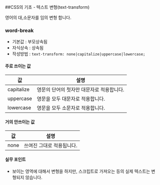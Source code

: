 ##CSS의 기초 - 텍스트 변형(text-transform)

영어의 대,소문자를 임의 변형 합니다.


### word-break
- 기본값 : 부모상속됨
- 자식상속 : 상속됨
- 작성방법 : `text-transform: none|capitalize|uppercase|lowercase;`

#### 주로 쓰이는 값
값 | 설명
---| ----
capitalize | 영문의 단어의 첫자만 대문자로 적용합니다.
uppercase | 영문을 모두 대문자로 적용합니다.
lowercase | 영문을 모두 소문자로 적용합니다.

#### 거의 안쓰이는 값
값 | 설명
---| ----
none | 쓰여진 그대로 적용됩니다.


#### 실무 포인트
- 보이는 영역에 대해서 변형을 하지만, 스크립트로 가져오는 등의 실제 텍스트는 변형되지 않습니다. 